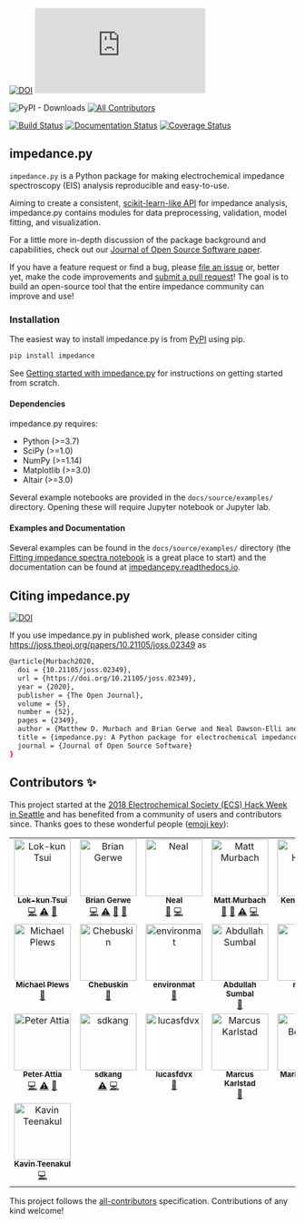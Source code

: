 [![DOI](https://zenodo.org/badge/136110609.svg)](https://zenodo.org/badge/latestdoi/136110609)  ![GitHub release](https://img.shields.io/github/release/ECSHackWeek/impedance.py)

![PyPI - Downloads](https://img.shields.io/pypi/dm/impedance?style=flat-square)  [![All Contributors](https://img.shields.io/badge/all_contributors-11-orange.svg?style=flat-square)](#contributors)

[![Build Status](https://travis-ci.org/ECSHackWeek/impedance.py.svg?branch=master&kill_cache=1)](https://travis-ci.org/ECSHackWeek/impedance.py)  [![Documentation Status](https://readthedocs.org/projects/impedancepy/badge/?version=latest&kill_cache=1)](https://impedancepy.readthedocs.io/en/latest/?badge=latest) [![Coverage Status](https://coveralls.io/repos/github/ECSHackWeek/impedance.py/badge.svg?branch=master&kill_cache=1)](https://coveralls.io/github/ECSHackWeek/impedance.py?branch=master)

impedance.py
------------

`impedance.py` is a Python package for making electrochemical impedance spectroscopy (EIS) analysis reproducible and easy-to-use.

Aiming to create a consistent, [scikit-learn-like API](https://arxiv.org/abs/1309.0238) for impedance analysis, impedance.py contains modules for data preprocessing, validation, model fitting, and visualization.

For a little more in-depth discussion of the package background and capabilities, check out our [Journal of Open Source Software paper](https://joss.theoj.org/papers/10.21105/joss.02349).

If you have a feature request or find a bug, please [file an issue](https://github.com/ECSHackWeek/impedance.py/issues) or, better yet, make the code improvements and [submit a pull request](https://help.github.com/articles/creating-a-pull-request-from-a-fork/)! The goal is to build an open-source tool that the entire impedance community can improve and use!

### Installation

The easiest way to install impedance.py is from [PyPI](https://pypi.org/project/impedance/) using pip.

```bash
pip install impedance
```

See [Getting started with impedance.py](https://impedancepy.readthedocs.io/en/latest/getting-started.html) for instructions on getting started from scratch.

#### Dependencies

impedance.py requires:

-   Python (>=3.7)
-   SciPy (>=1.0)
-   NumPy (>=1.14)
-   Matplotlib (>=3.0)
-   Altair (>=3.0)

Several example notebooks are provided in the `docs/source/examples/` directory. Opening these will require Jupyter notebook or Jupyter lab.

#### Examples and Documentation

Several examples can be found in the `docs/source/examples/` directory (the [Fitting impedance spectra notebook](https://impedancepy.readthedocs.io/en/latest/examples/fitting_example.html) is a great place to start) and the documentation can be found at [impedancepy.readthedocs.io](https://impedancepy.readthedocs.io/en/latest/).

## Citing impedance.py

[![DOI](https://joss.theoj.org/papers/10.21105/joss.02349/status.svg)](https://doi.org/10.21105/joss.02349)

If you use impedance.py in published work, please consider citing https://joss.theoj.org/papers/10.21105/joss.02349 as

```bash
@article{Murbach2020,
  doi = {10.21105/joss.02349},
  url = {https://doi.org/10.21105/joss.02349},
  year = {2020},
  publisher = {The Open Journal},
  volume = {5},
  number = {52},
  pages = {2349},
  author = {Matthew D. Murbach and Brian Gerwe and Neal Dawson-Elli and Lok-kun Tsui},
  title = {impedance.py: A Python package for electrochemical impedance analysis},
  journal = {Journal of Open Source Software}
}
```

## Contributors ✨

This project started at the [2018 Electrochemical Society (ECS) Hack Week in Seattle](https://www.electrochem.org/233/hack-week) and has benefited from a community of users and contributors since. Thanks goes to these wonderful people ([emoji key](https://allcontributors.org/docs/en/emoji-key)):

<!-- ALL-CONTRIBUTORS-LIST:START - Do not remove or modify this section -->
<!-- prettier-ignore-start -->
<!-- markdownlint-disable -->
<table>
  <tbody>
    <tr>
      <td align="center" valign="top" width="14.28%"><a href="https://github.com/lktsui"><img src="https://avatars0.githubusercontent.com/u/22246069?v=4?s=100" width="100px;" alt="Lok-kun Tsui"/><br /><sub><b>Lok-kun Tsui</b></sub></a><br /><a href="https://github.com/ECSHackWeek/impedance.py/commits?author=lktsui" title="Code">💻</a> <a href="https://github.com/ECSHackWeek/impedance.py/commits?author=lktsui" title="Tests">⚠️</a> <a href="https://github.com/ECSHackWeek/impedance.py/commits?author=lktsui" title="Documentation">📖</a></td>
      <td align="center" valign="top" width="14.28%"><a href="https://github.com/BGerwe"><img src="https://avatars3.githubusercontent.com/u/38819321?v=4?s=100" width="100px;" alt="Brian Gerwe"/><br /><sub><b>Brian Gerwe</b></sub></a><br /><a href="https://github.com/ECSHackWeek/impedance.py/commits?author=BGerwe" title="Code">💻</a> <a href="https://github.com/ECSHackWeek/impedance.py/commits?author=BGerwe" title="Tests">⚠️</a> <a href="https://github.com/ECSHackWeek/impedance.py/commits?author=BGerwe" title="Documentation">📖</a> <a href="https://github.com/ECSHackWeek/impedance.py/pulls?q=is%3Apr+reviewed-by%3ABGerwe" title="Reviewed Pull Requests">👀</a></td>
      <td align="center" valign="top" width="14.28%"><a href="https://github.com/nealde"><img src="https://avatars2.githubusercontent.com/u/25877868?v=4?s=100" width="100px;" alt="Neal"/><br /><sub><b>Neal</b></sub></a><br /><a href="https://github.com/ECSHackWeek/impedance.py/pulls?q=is%3Apr+reviewed-by%3Anealde" title="Reviewed Pull Requests">👀</a> <a href="https://github.com/ECSHackWeek/impedance.py/commits?author=nealde" title="Code">💻</a></td>
      <td align="center" valign="top" width="14.28%"><a href="http://mattmurbach.com"><img src="https://avatars3.githubusercontent.com/u/9369020?v=4?s=100" width="100px;" alt="Matt Murbach"/><br /><sub><b>Matt Murbach</b></sub></a><br /><a href="https://github.com/ECSHackWeek/impedance.py/commits?author=mdmurbach" title="Documentation">📖</a> <a href="https://github.com/ECSHackWeek/impedance.py/pulls?q=is%3Apr+reviewed-by%3Amdmurbach" title="Reviewed Pull Requests">👀</a> <a href="https://github.com/ECSHackWeek/impedance.py/commits?author=mdmurbach" title="Tests">⚠️</a> <a href="https://github.com/ECSHackWeek/impedance.py/commits?author=mdmurbach" title="Code">💻</a></td>
      <td align="center" valign="top" width="14.28%"><a href="https://kennyvh.com"><img src="https://avatars2.githubusercontent.com/u/29909203?v=4?s=100" width="100px;" alt="Kenny Huynh"/><br /><sub><b>Kenny Huynh</b></sub></a><br /><a href="https://github.com/ECSHackWeek/impedance.py/issues?q=author%3Ahkennyv" title="Bug reports">🐛</a> <a href="https://github.com/ECSHackWeek/impedance.py/commits?author=hkennyv" title="Code">💻</a></td>
      <td align="center" valign="top" width="14.28%"><a href="https://github.com/lawrencerenna"><img src="https://avatars0.githubusercontent.com/u/49174337?v=4?s=100" width="100px;" alt="lawrencerenna"/><br /><sub><b>lawrencerenna</b></sub></a><br /><a href="#ideas-lawrencerenna" title="Ideas, Planning, & Feedback">🤔</a></td>
      <td align="center" valign="top" width="14.28%"><a href="https://github.com/Rowin"><img src="https://avatars3.githubusercontent.com/u/1727478?v=4?s=100" width="100px;" alt="Rowin"/><br /><sub><b>Rowin</b></sub></a><br /><a href="https://github.com/ECSHackWeek/impedance.py/issues?q=author%3ARowin" title="Bug reports">🐛</a> <a href="https://github.com/ECSHackWeek/impedance.py/commits?author=Rowin" title="Code">💻</a></td>
    </tr>
    <tr>
      <td align="center" valign="top" width="14.28%"><a href="https://github.com/michaelplews"><img src="https://avatars2.githubusercontent.com/u/14098929?v=4?s=100" width="100px;" alt="Michael Plews"/><br /><sub><b>Michael Plews</b></sub></a><br /><a href="#ideas-michaelplews" title="Ideas, Planning, & Feedback">🤔</a></td>
      <td align="center" valign="top" width="14.28%"><a href="https://github.com/Chebuskin"><img src="https://avatars0.githubusercontent.com/u/33787723?v=4?s=100" width="100px;" alt="Chebuskin"/><br /><sub><b>Chebuskin</b></sub></a><br /><a href="https://github.com/ECSHackWeek/impedance.py/issues?q=author%3AChebuskin" title="Bug reports">🐛</a></td>
      <td align="center" valign="top" width="14.28%"><a href="https://github.com/environmat"><img src="https://avatars0.githubusercontent.com/u/9309353?v=4?s=100" width="100px;" alt="environmat"/><br /><sub><b>environmat</b></sub></a><br /><a href="https://github.com/ECSHackWeek/impedance.py/issues?q=author%3Aenvironmat" title="Bug reports">🐛</a></td>
      <td align="center" valign="top" width="14.28%"><a href="http://www.abdullahsumbal.com"><img src="https://avatars2.githubusercontent.com/u/12946947?v=4?s=100" width="100px;" alt="Abdullah Sumbal"/><br /><sub><b>Abdullah Sumbal</b></sub></a><br /><a href="https://github.com/ECSHackWeek/impedance.py/issues?q=author%3Aabdullahsumbal" title="Bug reports">🐛</a></td>
      <td align="center" valign="top" width="14.28%"><a href="https://github.com/nobkat"><img src="https://avatars3.githubusercontent.com/u/29077445?v=4?s=100" width="100px;" alt="nobkat"/><br /><sub><b>nobkat</b></sub></a><br /><a href="https://github.com/ECSHackWeek/impedance.py/commits?author=nobkat" title="Code">💻</a></td>
      <td align="center" valign="top" width="14.28%"><a href="https://github.com/nickbrady"><img src="https://avatars1.githubusercontent.com/u/7471367?v=4?s=100" width="100px;" alt="Nick"/><br /><sub><b>Nick</b></sub></a><br /><a href="https://github.com/ECSHackWeek/impedance.py/issues?q=author%3Anickbrady" title="Bug reports">🐛</a> <a href="https://github.com/ECSHackWeek/impedance.py/commits?author=nickbrady" title="Code">💻</a></td>
      <td align="center" valign="top" width="14.28%"><a href="https://github.com/aokomorowski"><img src="https://avatars.githubusercontent.com/u/43665474?v=4?s=100" width="100px;" alt="aokomorowski"/><br /><sub><b>aokomorowski</b></sub></a><br /><a href="https://github.com/ECSHackWeek/impedance.py/commits?author=aokomorowski" title="Code">💻</a></td>
    </tr>
    <tr>
      <td align="center" valign="top" width="14.28%"><a href="https://petermattia.com"><img src="https://avatars.githubusercontent.com/u/29551858?v=4?s=100" width="100px;" alt="Peter Attia"/><br /><sub><b>Peter Attia</b></sub></a><br /><a href="https://github.com/ECSHackWeek/impedance.py/commits?author=petermattia" title="Code">💻</a> <a href="https://github.com/ECSHackWeek/impedance.py/commits?author=petermattia" title="Tests">⚠️</a> <a href="https://github.com/ECSHackWeek/impedance.py/commits?author=petermattia" title="Documentation">📖</a></td>
      <td align="center" valign="top" width="14.28%"><a href="http://sdkang.org"><img src="https://avatars.githubusercontent.com/u/55116501?v=4?s=100" width="100px;" alt="sdkang"/><br /><sub><b>sdkang</b></sub></a><br /><a href="https://github.com/ECSHackWeek/impedance.py/commits?author=stephendkang" title="Tests">⚠️</a> <a href="https://github.com/ECSHackWeek/impedance.py/commits?author=stephendkang" title="Code">💻</a></td>
      <td align="center" valign="top" width="14.28%"><a href="https://github.com/lucasfdvx"><img src="https://avatars.githubusercontent.com/u/85888904?v=4?s=100" width="100px;" alt="lucasfdvx"/><br /><sub><b>lucasfdvx</b></sub></a><br /><a href="https://github.com/ECSHackWeek/impedance.py/issues?q=author%3Alucasfdvx" title="Bug reports">🐛</a></td>
      <td align="center" valign="top" width="14.28%"><a href="https://github.com/SaftMacki"><img src="https://avatars.githubusercontent.com/u/90030271?v=4?s=100" width="100px;" alt="Marcus Karlstad"/><br /><sub><b>Marcus Karlstad</b></sub></a><br /><a href="https://github.com/ECSHackWeek/impedance.py/issues?q=author%3ASaftMacki" title="Bug reports">🐛</a></td>
      <td align="center" valign="top" width="14.28%"><a href="https://github.com/markbouman"><img src="https://avatars.githubusercontent.com/u/103944120?v=4?s=100" width="100px;" alt="Mark Bouman"/><br /><sub><b>Mark Bouman</b></sub></a><br /><a href="https://github.com/ECSHackWeek/impedance.py/issues?q=author%3Amarkbouman" title="Bug reports">🐛</a> <a href="https://github.com/ECSHackWeek/impedance.py/commits?author=markbouman" title="Code">💻</a></td>
      <td align="center" valign="top" width="14.28%"><a href="https://github.com/oslopanda"><img src="https://avatars.githubusercontent.com/u/33810430?v=4?s=100" width="100px;" alt="oslopanda"/><br /><sub><b>oslopanda</b></sub></a><br /><a href="https://github.com/ECSHackWeek/impedance.py/issues?q=author%3Aoslopanda" title="Bug reports">🐛</a></td>
      <td align="center" valign="top" width="14.28%"><a href="https://github.com/pililac"><img src="https://avatars.githubusercontent.com/u/60116646?v=4?s=100" width="100px;" alt="pililac"/><br /><sub><b>pililac</b></sub></a><br /><a href="https://github.com/ECSHackWeek/impedance.py/issues?q=author%3Apililac" title="Bug reports">🐛</a></td>
    </tr>
    <tr>
      <td align="center" valign="top" width="14.28%"><a href="https://github.com/kevinsmia1939"><img src="https://avatars.githubusercontent.com/u/11407922?v=4?s=100" width="100px;" alt="Kavin Teenakul"/><br /><sub><b>Kavin Teenakul</b></sub></a><br /><a href="https://github.com/ECSHackWeek/impedance.py/commits?author=kevinsmia1939" title="Code">💻</a> <a h
    </tr>
  </tbody>
</table>

<!-- markdownlint-restore -->
<!-- prettier-ignore-end -->

<!-- ALL-CONTRIBUTORS-LIST:END -->

This project follows the [all-contributors](https://github.com/all-contributors/all-contributors) specification. Contributions of any kind welcome!
